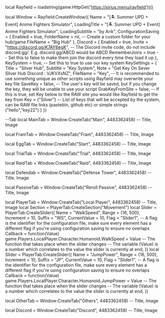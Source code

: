 local Rayfield = loadstring(game:HttpGet('https://sirius.menu/rayfield'))()

local Window = Rayfield:CreateWindow({
    Name = "[🏝️ Summer UPD + Event] Anime Fighters Simulator",
    LoadingTitle = "[🏝️ Summer UPD + Event] Anime Fighters Simulator",
    LoadingSubtitle = "by Arik",
    ConfigurationSaving = {
       Enabled = true,
       FolderName = nil, -- Create a custom folder for your hub/game
       FileName = "Big Hub"
    },
    Discord = {
       Enabled = true,
       Invite = "https://discord.gg/K7AY6egK", -- The Discord invite code, do not include discord.gg/. E.g. discord.gg/ABCD would be ABCD
       RememberJoins = true -- Set this to false to make them join the discord every time they load it up
    },
    KeySystem = true, -- Set this to true to use our key system
    KeySettings = {
       Title = "Silver Hub",
       Subtitle = "Key System",
       Note = "Get Key On Sever Silver Hub  Discord : VJKVXsNZ",
       FileName = "Key", -- It is recommended to use something unique as other scripts using Rayfield may overwrite your key file
       SaveKey = false, -- The user's key will be saved, but if you change the key, they will be unable to use your script
       GrabKeyFromSite = false, -- If this is true, set Key below to the RAW site you would like Rayfield to get the key from
       Key = {"Silver"} -- List of keys that will be accepted by the system, can be RAW file links (pastebin, github etc) or simple strings ("hello","key22")
    }
 })


 --Tab
 local MainTab = Window:CreateTab("Main", 4483362458) -- Title, Image

 local FramTab = Window:CreateTab("Fram", 4483362458) -- Title, Image

 local EggTab = Window:CreateTab("Start", 4483362458) -- Title, Image

 local TrialTab = Window:CreateTab("Trial", 4483362458) -- Title, Image

 local RaidTab = Window:CreateTab("Raid", 4483362458) -- Title, Image

 local Defendab = Window:CreateTab("Defense Tower", 4483362458) -- Title, Image

 local PassiveTab = Window:CreateTab("Reroll Passive", 4483362458) -- Title, Image

 local PlayerTab = Window:CreateTab("Local Player", 4483362458) -- Title, Image
 local Section = PlayerTab:CreateSection("Movement")
 local Slider = PlayerTab:CreateSlider({
   Name = "WalkSpeed",
   Range = {16, 500},
   Increment = 10,
   Suffix = "WS",
   CurrentValue = 10,
   Flag = "Slider1", -- A flag is the identifier for the configuration file, make sure every element has a different flag if you're using configuration saving to ensure no overlaps
   Callback = function(Value)
      game.Players.LocalPlayer.Character.Humanoid.WalkSpeed = Value
   -- The function that takes place when the slider changes
   -- The variable (Value) is a number which correlates to the value the slider is currently at
   end,
})
local Slider = PlayerTab:CreateSlider({
   Name = "JumpPower",
   Range = {16, 500},
   Increment = 10,
   Suffix = "JP",
   CurrentValue = 10,
   Flag = "Slider1", -- A flag is the identifier for the configuration file, make sure every element has a different flag if you're using configuration saving to ensure no overlaps
   Callback = function(Value)
      game.Players.LocalPlayer.Character.Humanoid.JumpPower = Value
   -- The function that takes place when the slider changes
   -- The variable (Value) is a number which correlates to the value the slider is currently at
   end,
})

 local OtherTab = Window:CreateTab("Others", 4483362458) -- Title, Image

 local Discord = Window:CreateTab("Discord", 4483362458) -- Title, Image
